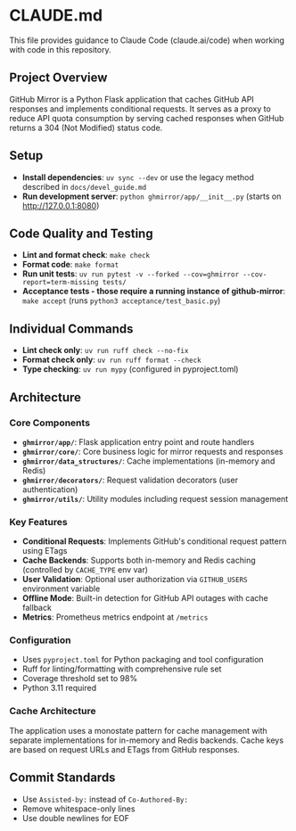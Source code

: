 # CLAUDE.md

This file provides guidance to Claude Code (claude.ai/code) when working with code in this repository.

## Project Overview

GitHub Mirror is a Python Flask application that caches GitHub API responses and implements conditional requests. It serves as a proxy to reduce API quota consumption by serving cached responses when GitHub returns a 304 (Not Modified) status code.

## Setup
- **Install dependencies**: `uv sync --dev` or use the legacy method described in `docs/devel_guide.md`
- **Run development server**: `python ghmirror/app/__init__.py` (starts on http://127.0.0.1:8080)

## Code Quality and Testing
- **Lint and format check**: `make check`
- **Format code**: `make format`
- **Run unit tests**: `uv run pytest -v --forked --cov=ghmirror --cov-report=term-missing tests/`
- **Acceptance tests - those require a running instance of github-mirror**: `make accept` (runs `python3 acceptance/test_basic.py`)

## Individual Commands
- **Lint check only**: `uv run ruff check --no-fix`
- **Format check only**: `uv run ruff format --check`
- **Type checking**: `uv run mypy` (configured in pyproject.toml)

## Architecture

### Core Components
- **`ghmirror/app/`**: Flask application entry point and route handlers
- **`ghmirror/core/`**: Core business logic for mirror requests and responses
- **`ghmirror/data_structures/`**: Cache implementations (in-memory and Redis)
- **`ghmirror/decorators/`**: Request validation decorators (user authentication)
- **`ghmirror/utils/`**: Utility modules including request session management

### Key Features
- **Conditional Requests**: Implements GitHub's conditional request pattern using ETags
- **Cache Backends**: Supports both in-memory and Redis caching (controlled by `CACHE_TYPE` env var)
- **User Validation**: Optional user authorization via `GITHUB_USERS` environment variable
- **Offline Mode**: Built-in detection for GitHub API outages with cache fallback
- **Metrics**: Prometheus metrics endpoint at `/metrics`

### Configuration
- Uses `pyproject.toml` for Python packaging and tool configuration
- Ruff for linting/formatting with comprehensive rule set
- Coverage threshold set to 98%
- Python 3.11 required

### Cache Architecture
The application uses a monostate pattern for cache management with separate implementations for in-memory and Redis backends. Cache keys are based on request URLs and ETags from GitHub responses.

## Commit Standards
- Use `Assisted-by:` instead of `Co-Authored-By:`
- Remove whitespace-only lines
- Use double newlines for EOF
